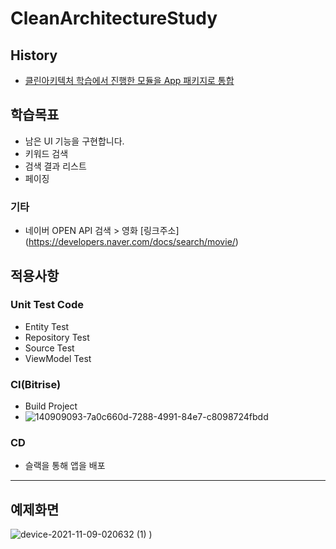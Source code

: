 # CleanArchitectureStudy

## History
- [클린아키텍처 학습에서 진행한 모듈을 App 패키지로 통합](https://github.com/ParkChan/CleanArchitectureStudy/blob/master/README.md)

## 학습목표
- 남은 UI 기능을 구현합니다.
- 키워드 검색
- 검색 결과 리스트
- 페이징

### 기타
- 네이버 OPEN API 검색 > 영화
  [링크주소]
  (https://developers.naver.com/docs/search/movie/)


## 적용사항

### Unit Test Code
- Entity Test
- Repository Test
- Source Test
- ViewModel Test

### CI(Bitrise)
- Build Project
- ![140909093-7a0c660d-7288-4991-84e7-c8098724fbdd](https://user-images.githubusercontent.com/7857824/140920679-0e5115c3-61db-48dd-9419-68534650e398.png)


### CD
- 슬랙을 통해 앱을 배포

---

## 예제화면
![device-2021-11-09-020632 (1)](https://user-images.githubusercontent.com/7857824/140786792-f2b9fa4b-5538-4312-9abd-d0ff23886c63.png)
)

